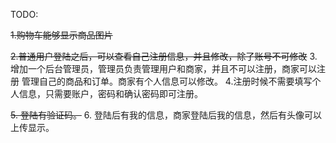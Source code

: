 TODO:

~~1.购物车能够显示商品图片~~
 
~~2.普通用户登陆之后，可以查看自己注册信息，并且修改，除了账号不可修改~~
3.增加一个后台管理员，管理员负责管理用户和商家，并且不可以注册，商家可以注册
管理自己的商品和订单。商家有个人信息可以修改。
4.注册时候不需要填写个人信息，只需要账户，密码和确认密码即可注册。
 
~~5. 登陆有验证码。~~
6. 登陆后有我的信息，商家登陆后我的信息，然后有头像可以上传显示。
